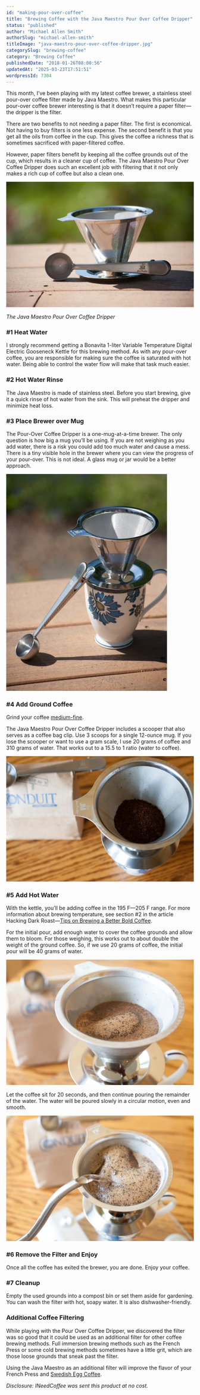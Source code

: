 ```yaml
---
id: "making-pour-over-coffee"
title: "Brewing Coffee with the Java Maestro Pour Over Coffee Dripper"
status: "published"
author: "Michael Allen Smith"
authorSlug: "michael-allen-smith"
titleImage: "java-maestro-pour-over-coffee-dripper.jpg"
categorySlug: "brewing-coffee"
category: "Brewing Coffee"
publishedDate: "2018-01-26T08:00:56"
updatedAt: "2025-03-23T17:51:51"
wordpressId: 7304
---
```


This month, I’ve been playing with my latest coffee brewer, a stainless steel pour-over coffee filter made by Java Maestro. What makes this particular pour-over coffee brewer interesting is that it doesn’t require a paper filter—the dripper is the filter.

There are two benefits to not needing a paper filter. The first is economical. Not having to buy filters is one less expense. The second benefit is that you get all the oils from coffee in the cup. This gives the coffee a richness that is sometimes sacrificed with paper-filtered coffee.

However, paper filters benefit by keeping all the coffee grounds out of the cup, which results in a cleaner cup of coffee. The Java Maestro Pour Over Coffee Dripper does such an excellent job with filtering that it not only makes a rich cup of coffee but also a clean one.

![jm-pour-over](jm-pour-over.jpg)

*The Java Maestro Pour Over Coffee Dripper*

### #1 Heat Water

I strongly recommend getting a Bonavita 1-liter Variable Temperature Digital Electric Gooseneck Kettle for this brewing method. As with any pour-over coffee, you are responsible for making sure the coffee is saturated with hot water. Being able to control the water flow will make that task much easier.

### #2 Hot Water Rinse

The Java Maestro is made of stainless steel. Before you start brewing, give it a quick rinse of hot water from the sink. This will preheat the dripper and minimize heat loss.

### #3 Place Brewer over Mug

The Pour-Over Coffee Dripper is a one-mug-at-a-time brewer. The only question is how big a mug you’ll be using. If you are not weighing as you add water, there is a risk you could add too much water and cause a mess. There is a tiny visible hole in the brewer where you can view the progress of your pour-over. This is not ideal. A glass mug or jar would be a better approach.

![jm-pour-over-mug](jm-pour-over-mug.jpg)

### #4 Add Ground Coffee

Grind your coffee [medium-fine](http://ineedcoffee.com/coffee-grind-chart/).

The Java Maestro Pour Over Coffee Dripper includes a scooper that also serves as a coffee bag clip. Use 3 scoops for a single 12-ounce mug. If you lose the scooper or want to use a gram scale, I use 20 grams of coffee and 310 grams of water. That works out to a 15.5 to 1 ratio (water to coffee).

![jm-add-ground-coffee](jm-add-ground-coffee.jpg)

### #5 Add Hot Water

With the kettle, you’ll be adding coffee in the 195 F—205 F range. For more information about brewing temperature, see section #2 in the article Hacking Dark Roast—[Tips on Brewing a Better Bold Coffee](http://ineedcoffee.com/hacking-dark-roast-tips-on-brewing-a-better-bold-coffee/).

For the initial pour, add enough water to cover the coffee grounds and allow them to bloom. For those weighing, this works out to about double the weight of the ground coffee. So, if we use 20 grams of coffee, the initial pour will be 40 grams of water.

![jm-add-initial-water](jm-add-initial-water.jpg)

Let the coffee sit for 20 seconds, and then continue pouring the remainder of the water. The water will be poured slowly in a circular motion, even and smooth.

![jm-more-water](jm-more-water.jpg)

### #6 Remove the Filter and Enjoy

Once all the coffee has exited the brewer, you are done. Enjoy your coffee.

### #7 Cleanup

Empty the used grounds into a compost bin or set them aside for gardening. You can wash the filter with hot, soapy water. It is also dishwasher-friendly.

### Additional Coffee Filtering

While playing with the Pour Over Coffee Dripper, we discovered the filter was so good that it could be used as an additional filter for other coffee brewing methods. Full immersion brewing methods such as the French Press or some cold brewing methods sometimes have a little grit, which are those loose grounds that sneak past the filter.

Using the Java Maestro as an additional filter will improve the flavor of your French Press and [Swedish Egg Coffee](http://ineedcoffee.com/the-smoothest-cup-youll-ever-drink-swedish-egg-coffee/).

*Disclosure: INeedCoffee was sent this product at no cost.*